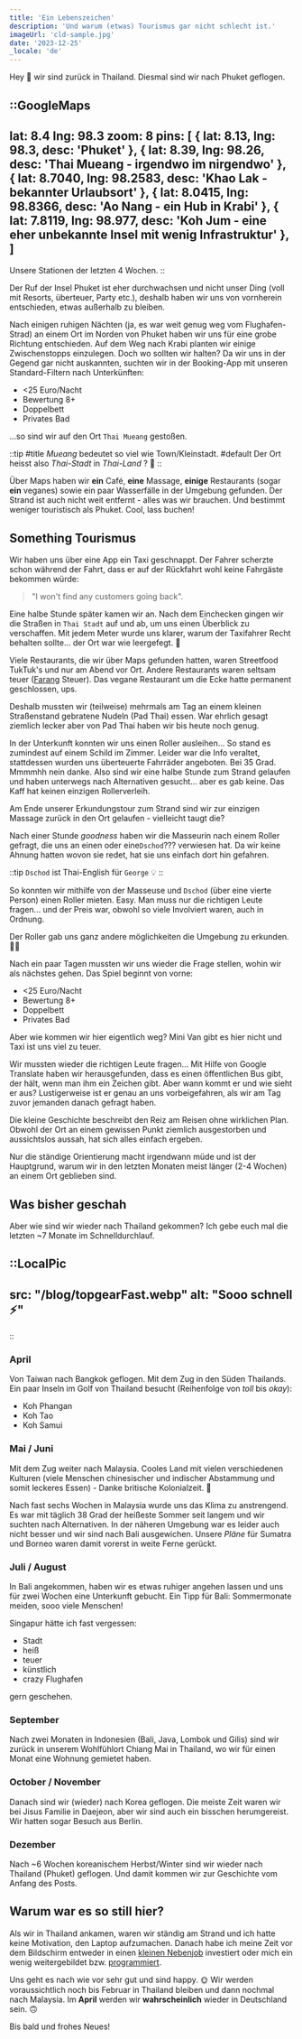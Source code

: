 ```yaml
---
title: 'Ein Lebenszeichen'
description: 'Und warum (etwas) Tourismus gar nicht schlecht ist.'
imageUrl: 'cld-sample.jpg'
date: '2023-12-25'
_locale: 'de'
---
```


Hey 👋 wir sind zurück in Thailand. Diesmal sind wir nach Phuket geflogen.

::GoogleMaps
---
lat: 8.4
lng: 98.3
zoom: 8
pins: [
  { lat: 8.13, lng: 98.3, desc: 'Phuket' },
  { lat: 8.39, lng: 98.26, desc: 'Thai Mueang - irgendwo im nirgendwo' },
  { lat: 8.7040, lng: 98.2583, desc: 'Khao Lak - bekannter Urlaubsort' },
  { lat: 8.0415, lng: 98.8366, desc: 'Ao Nang - ein Hub in Krabi' },
  { lat: 7.8119, lng: 98.977, desc: 'Koh Jum - eine eher unbekannte Insel mit wenig Infrastruktur' },
  ]
---
Unsere Stationen der letzten 4 Wochen.
::

Der Ruf der Insel Phuket ist eher durchwachsen und nicht unser Ding
(voll mit Resorts, überteuer, Party etc.), deshalb haben wir uns von vornherein
entschieden, etwas außerhalb zu bleiben.

<!-- img von strand mit flugzeug ausserhalb von phuket (symbolbild)-->

Nach einigen ruhigen Nächten (ja, es war weit genug weg vom Flughafen-Strad) an
einem Ort im Norden von Phuket haben wir uns für
eine grobe Richtung entschieden. Auf dem Weg nach Krabi planten wir einige
Zwischenstopps einzulegen. Doch wo sollten wir halten?
Da wir uns in der Gegend gar nicht auskannten, suchten wir in der Booking-App mit
unseren Standard-Filtern nach Unterkünften:

- <25 Euro/Nacht
- Bewertung 8+
- Doppelbett
- Privates Bad

...so sind wir auf den Ort `Thai Mueang` gestoßen.

::tip
#title
_Mueang_ bedeutet so viel wie Town/Kleinstadt.
#default
Der Ort heisst also _Thai-Stadt_ in _Thai-Land_ ? 🤭
::

Über Maps haben wir **ein** Café, **eine** Massage, **einige** Restaurants
(sogar **ein** veganes) sowie ein paar Wasserfälle in der Umgebung gefunden.
Der Strand ist auch nicht weit entfernt - alles was wir brauchen. Und bestimmt weniger touristisch als Phuket.
Cool, lass buchen!

## Something Tourismus
Wir haben uns über eine App ein Taxi geschnappt.
Der Fahrer scherzte schon während der Fahrt, dass er auf der Rückfahrt wohl
keine Fahrgäste bekommen würde:
> "I won't find any customers going back".

<!-- Das klingt nach dem Gegenteil von Phuket. Gut? -->

Eine halbe Stunde später kamen wir an. Nach dem Einchecken gingen wir
die Straßen in `Thai Stadt` auf und ab, um uns einen Überblick zu verschaffen.
Mit jedem Meter wurde uns klarer, warum der Taxifahrer Recht behalten sollte...
der Ort war wie leergefegt. 🫠

Viele Restaurants, die wir über Maps gefunden hatten, waren Streetfood TukTuk's und
nur am Abend vor Ort. Andere Restaurants waren seltsam teuer
([Farang](https://en.wikipedia.org/wiki/Farang#South_Asia) Steuer).
Das vegane Restaurant um die Ecke hatte permanent geschlossen, ups.

Deshalb mussten wir (teilweise) mehrmals am Tag an einem kleinen Straßenstand
gebratene Nudeln (Pad Thai) essen. War ehrlich gesagt ziemlich lecker aber von
Pad Thai haben wir bis heute noch genug.

In der Unterkunft konnten wir uns einen Roller ausleihen... So stand es zumindest
auf einem Schild im Zimmer. Leider war die Info veraltet, stattdessen wurden uns
überteuerte Fahrräder angeboten. Bei 35 Grad. Mmmmhh nein danke.
Also sind wir eine halbe Stunde zum Strand gelaufen und haben unterwegs nach
Alternativen gesucht... aber es gab keine. Das Kaff hat keinen einzigen Rollerverleih.

Am Ende unserer Erkundungstour zum Strand sind wir zur
einzigen Massage zurück in den Ort gelaufen - vielleicht taugt die?

<!-- 6o minutes later to blessed to be stressed -->

Nach einer Stunde _goodness_ haben wir die Masseurin nach einem Roller gefragt,
die uns an einen oder eine`Dschod`??? verwiesen hat.
Da wir keine Ahnung hatten wovon sie redet, hat sie uns einfach dort hin gefahren.

::tip
`Dschod` ist Thai-English für `George` 💡
::

So konnten wir mithilfe von der Masseuse und `Dschod` (über eine vierte Person)
einen Roller mieten. Easy.
Man muss nur die richtigen Leute fragen... und der Preis war, obwohl so viele
Involviert waren, auch in Ordnung.

Der Roller gab uns ganz andere möglichkeiten die Umgebung zu erkunden. 🙏🏻

<!-- Wasserfall image -->

Nach ein paar Tagen mussten wir uns wieder die Frage stellen, wohin wir als
nächstes gehen. Das Spiel beginnt von vorne:
- <25 Euro/Nacht
- Bewertung 8+
- Doppelbett
- Privates Bad

Aber wie kommen wir hier eigentlich weg? Mini Van gibt es hier nicht und Taxi
ist uns viel zu teuer.

Wir mussten wieder die richtigen Leute fragen... Mit Hilfe von Google Translate
haben wir herausgefunden, dass es einen öffentlichen Bus gibt, der hält,
wenn man ihm ein Zeichen gibt. Aber wann kommt er und wie sieht er aus?
Lustigerweise ist er genau an uns vorbeigefahren,
als wir am Tag zuvor jemanden danach gefragt haben.

Die kleine Geschichte beschreibt den Reiz am Reisen ohne wirklichen Plan.
Obwohl der Ort an einem gewissen Punkt ziemlich ausgestorben und aussichtslos
aussah, hat sich alles einfach ergeben.

Nur die ständige Orientierung macht irgendwann müde und ist der Hauptgrund,
warum wir in den letzten Monaten meist länger (2-4 Wochen) an einem Ort
geblieben sind.

## Was bisher geschah
Aber wie sind wir wieder nach Thailand gekommen?
Ich gebe euch mal die letzten ~7 Monate im Schnelldurchlauf.

::LocalPic
---
src: "/blog/topgearFast.webp"
alt: "Sooo schnell ⚡"
---
::

### April
Von Taiwan nach Bangkok geflogen. Mit dem Zug in den Süden Thailands.
Ein paar Inseln im Golf von Thailand besucht (Reihenfolge von _toll_ bis _okay_):
- Koh Phangan
- Koh Tao
- Koh Samui

<!-- imgs thailand -->

### Mai / Juni
Mit dem Zug weiter nach Malaysia. Cooles Land mit vielen verschiedenen Kulturen
(viele Menschen chinesischer und indischer Abstammung und somit
leckeres Essen) - Danke britische Kolonialzeit. 😬

<!-- imgs malaysia -->

Nach fast sechs Wochen in Malaysia wurde uns das Klima zu anstrengend.
Es war mit täglich 38 Grad der heißeste Sommer seit langem und wir suchten nach Alternativen.
In der näheren Umgebung war es leider auch nicht besser und wir sind nach Bali ausgewichen.
Unsere _Pläne_ für Sumatra und Borneo waren damit vorerst in weite Ferne gerückt.

### Juli / August
In Bali angekommen, haben wir es etwas ruhiger angehen lassen und uns für zwei
Wochen eine Unterkunft gebucht. Ein Tipp für Bali: Sommermonate meiden, sooo viele Menschen!

<!-- img indonesia -->

Singapur hätte ich fast vergessen:
- Stadt
- heiß
- teuer
- künstlich
- crazy Flughafen

gern geschehen.

<!-- img singapore -->

### September
Nach zwei Monaten in Indonesien (Bali, Java, Lombok und Gilis) sind wir zurück
in unserem Wohlfühlort Chiang Mai in Thailand, wo wir für einen Monat eine Wohnung
gemietet haben.

<!-- img chiang mai -->

### October / November
Danach sind wir (wieder) nach Korea geflogen. Die meiste Zeit waren wir bei Jisus
Familie in Daejeon, aber wir sind auch ein bisschen herumgereist.
Wir hatten sogar Besuch aus Berlin.

<!-- imgs with tobi und paula -->

### Dezember
Nach ~6 Wochen koreanischem Herbst/Winter sind wir wieder nach Thailand (Phuket)
geflogen. Und damit kommen wir zur Geschichte vom Anfang des Posts.

## Warum war es so still hier?
Als wir in Thailand ankamen, waren wir ständig am Strand und ich hatte keine
Motivation, den Laptop aufzumachen. Danach habe ich meine Zeit vor dem Bildschirm
entweder in einen
[kleinen Nebenjob](https://www.hosteurope.de/blog/author/patrik-vogel/)
investiert oder mich ein wenig weitergebildet bzw.
[programmiert](https://esti.patbird.me).

Uns geht es nach wie vor sehr gut und sind happy. 🌞
Wir werden voraussichtlich noch bis Februar in Thailand bleiben und dann nochmal
nach Malaysia. Im **April** werden wir **wahrscheinlich** wieder in Deutschland sein.
🙃

Bis bald und frohes Neues!
